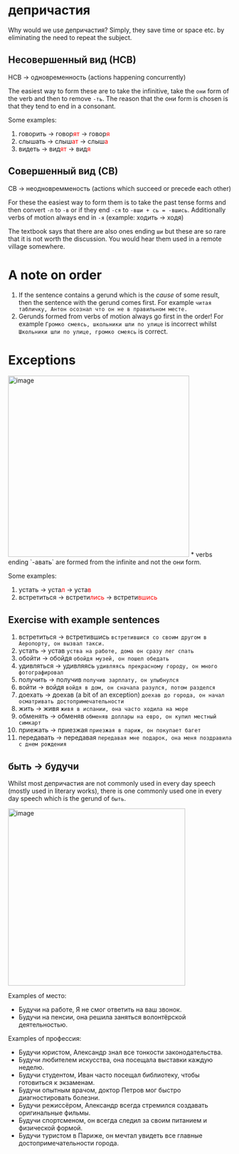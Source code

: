 # депричастия 

Why would we use депричастия? Simply, they save time or space etc. by eliminating the need to repeat the subject. 

## Несовершенный вид (НСВ)

НСВ → одновременность (actions happening concurrently)

The easiest way to form these are to take the infinitive, take the `они` form of the verb and then to remove `-ть`. The reason that the они form is chosen is that they tend to end in a consonant.

Some examples: 

1. говорить → говор<span style="color:red">ят</span> → говор<span style="color:red">я</span>  
2. слышать → слыш<span style="color:red">ат</span> → слыш<span style="color:red">а</span>
3. видеть → вид<span style="color:red">ят</span> → вид<span style="color:red">я</span> 

## Совершенный вид (СВ)
СВ → неодновремменость  (actions which succeed or precede each other)

For these the easiest way to form them is to take the past tense forms and then convert `-л` to `-в` or if they end `-cя` to `-вши + сь = -вшись`. Additionally verbs of motion always end in `-я` (example: ходить → ходя)

The textbook says that there are also ones ending `ши` but these are so rare that it is not worth the discussion. You would hear them used in a remote village somewhere. 

# A note on order

1. If the sentence contains a gerund which is the *cause* of some result, then the sentence with the gerund comes first. For example `читая табличку, Антон осознал что он не в правильном месте.`
2. Gerunds formed from verbs of motion always go first in the order! For example `Громко смеясь, школьники шли по улице` is incorrect whilst `Школьники шли по улице, громко смеясь` is correct. 

# Exceptions 

<img width="407" alt="image" src="https://user-images.githubusercontent.com/41984034/227010714-97d57914-be8a-43f6-98f0-28e6e4e5494b.png">
* verbs ending `-авать` are formed from the infinite and not the они form. 

Some examples: 

1. устать → уста<span style="color:red">л</span> → уста<span style="color:red">в</span>  
2. встретиться → встрети<span style="color:red">лись</span> → встрети<span style="color:red">вшись</span> 

## Exercise with example sentences 

1. встретиться → встретившись `встретившися со своим другом в Аеропорту, он вызвал такси.`  
2. устать → устав `уства на работе, дома он сразу лег спать`
3. обойти → обойдя `обойдя музей, он пошел обедать`
4. удивляться → удивляясь `удивляясь прекрасному городу, он много фотографировал`
5. получить → получив `получив зарплату, он улыбнулся`
6. войти → войдя `войдя в дом, он сначала разулся, потом разделся`
7. доехать → доехав (a bit of an exception) `доехав до города, он начал осматривать достопримечательности`
8. жить → живя `живя в испании, она часто ходила на море`
9. обменять → обменяв `обменяв доллары на евро, он купил местный симкарт`
10. приежать → приезжая `приезжая в париж, он покупает багет`
11. передавать → передавая `передавая мне подарок, она меня поздравила с днем рождения`

## быть → будучи

Whilst most депричастия are not commonly used in every day speech (mostly used in literary works), there is one commonly used one in every day speech which is the gerund of `быть`. 

<img width="398" alt="image" src="https://github.com/user-attachments/assets/27f849d8-3d27-4e90-b809-fd249efdb73c">

Examples of место:
- Будучи на работе, Я не смог ответить на ваш звонок.
- Будучи на пенсии, она решила заняться волонтёрской деятельностью.

Examples of профессия:
- Будучи юристом, Александр знал все тонкости законодательства.
- Будучи любителем искусства, она посещала выставки каждую неделю.
- Будучи студентом, Иван часто посещал библиотеку, чтобы готовиться к экзаменам.
- Будучи опытным врачом, доктор Петров мог быстро диагностировать болезни.
- Будучи режиссёром, Александр всегда стремился создавать оригинальные фильмы.
- Будучи спортсменом, он всегда следил за своим питанием и физической формой.
- Будучи туристом в Париже, он мечтал увидеть все главные достопримечательности города.



